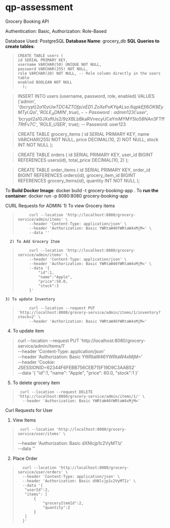 # qp-assessment
Grocery Booking API

Authentication: Basic,
Authorization: Role-Based

   Database Used: PostgreSQL
    **Database Name**: grocery_db
    **SQL Queries to create tables**:
>     CREATE TABLE users (
>     id SERIAL PRIMARY KEY,
>     username VARCHAR(50) UNIQUE NOT NULL,
>     password VARCHAR(255) NOT NULL,
>     role VARCHAR(20) NOT NULL, -- Role column directly in the users table
>     enabled BOOLEAN NOT NULL
>       );

      
>    INSERT INTO users (username, password, role, enabled)
>    VALUES
>    ('admin', '{bcrypt}$2a$10$zUwTDC4ZTOfp/xED1.ZoXePxKYqALso.6qpkEfi6OK8EyMTyl.Qsi', 'ROLE_ADMIN', true), -- Password: admin123
>    ('user', '{bcrypt}$2a$10$JXsftUs2/9zXBLbBkaRVnecyUCeYmMYMY5Io58NAn3FTff7RtFv7C', 'ROLE_USER', true);  -- Password: user123


>    CREATE TABLE grocery_items (
>     id SERIAL PRIMARY KEY,
>     name VARCHAR(255) NOT NULL,
>     price DECIMAL(10, 2) NOT NULL,
>     stock INT NOT NULL
>    );

>    CREATE TABLE orders (
>     id SERIAL PRIMARY KEY,
>     user_id BIGINT REFERENCES users(id),
>     total_price DECIMAL(10, 2)
>    );

>    CREATE TABLE order_items (
>     id SERIAL PRIMARY KEY,
>     order_id BIGINT REFERENCES orders(id),
>     grocery_item_id BIGINT REFERENCES grocery_items(id),
>     quantity INT NOT NULL
>    );

To **Build Docker Image**: docker build -t grocery-booking-app .
To **run the container**: docker run -p 8080:8080 grocery-booking-app


CURL Requests for ADMIN:
      1) To view Grocery items
>          curl --location 'http://localhost:8080/grocery-service/admin/items' \
>          --header 'Content-Type: application/json' \
>          --header 'Authorization: Basic YWRtaW46YWRtaW4xMjM=' \
>          --data ''
      2) To Add Grocery Item
>          curl --location 'http://localhost:8080/grocery-service/admin/items' \
>          --header 'Content-Type: application/json' \
>          --header 'Authorization: Basic YWRtaW46YWRtaW4xMjM=' \
>          --data '{
>              "id":1,
>              "name":"Apple",
>              "price":50.0,
>              "stock":3
>          }'
    3) To update Inventory
>          curl --location --request PUT 'http://localhost:8080/grocery-service/admin/items/1/inventory?stock=2' \
>          --header 'Authorization: Basic YWRtaW46YWRtaW4xMjM=' 

   4) To update item
>    curl --location --request PUT 'http://localhost:8080/grocery-service/admin/items/1' \
>    --header 'Content-Type: application/json' \
>    --header 'Authorization: Basic YWRtaW46YWRtaW4xMjM=' \
>    --header 'Cookie: JSESSIONID=62344F6FEBB756CEB715F19D9C3AAB52' \
>    --data '{
>     "id":1,
>     "name": "Apple",
>     "price": 60.0,
>     "stock":1
>       }'

   5) To delete grocery item
>      curl --location --request DELETE 'http://localhost:8080/grocery-service/admin/items/1/' \
>       --header 'Authorization: Basic YWRtaW46YWRtaW4xMjM='


Curl Requests for User
   1) View Items

>      curl --location 'http://localhost:8080/grocery-service/user/items' \
>    --header 'Authorization: Basic dXNlcjp1c2VyMTIz' \
>    --data ''

   2) Place Order
>       curl --location 'http://localhost:8080/grocery-service/user/orders' \
>       --header 'Content-Type: application/json' \
>       --header 'Authorization: Basic dXNlcjp1c2VyMTIz' \
>       --data '{
>        "userId":2,
>        "items": [
>            {
>                "groceryItemId":2,
>                "quantity":2
>            }
>        ]
>       }'



